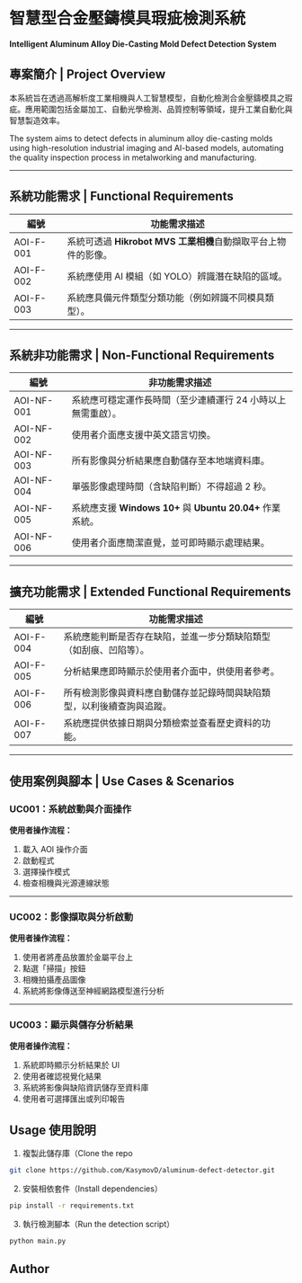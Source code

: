 # 智慧型合金壓鑄模具瑕疵檢測系統  
**Intelligent Aluminum Alloy Die-Casting Mold Defect Detection System**

## 專案簡介 | Project Overview

本系統旨在透過高解析度工業相機與人工智慧模型，自動化檢測合金壓鑄模具之瑕疵。應用範圍包括金屬加工、自動光學檢測、品質控制等領域，提升工業自動化與智慧製造效率。

The system aims to detect defects in aluminum alloy die-casting molds using high-resolution industrial imaging and AI-based models, automating the quality inspection process in metalworking and manufacturing.

---

## 系統功能需求 | Functional Requirements

| 編號 | 功能需求描述 |
|------|---------------|
| AOI-F-001 | 系統可透過 **Hikrobot MVS 工業相機**自動擷取平台上物件的影像。 |
| AOI-F-002 | 系統應使用 AI 模組（如 YOLO）辨識潛在缺陷的區域。 |
| AOI-F-003 | 系統應具備元件類型分類功能（例如辨識不同模具類型）。 |

---

## 系統非功能需求 | Non-Functional Requirements

| 編號 | 非功能需求描述 |
|------|----------------|
| AOI-NF-001 | 系統應可穩定運作長時間（至少連續運行 24 小時以上無需重啟）。 |
| AOI-NF-002 | 使用者介面應支援中英文語言切換。 |
| AOI-NF-003 | 所有影像與分析結果應自動儲存至本地端資料庫。 |
| AOI-NF-004 | 單張影像處理時間（含缺陷判斷）不得超過 2 秒。 |
| AOI-NF-005 | 系統應支援 **Windows 10+** 與 **Ubuntu 20.04+** 作業系統。 |
| AOI-NF-006 | 使用者介面應簡潔直覺，並可即時顯示處理結果。 |

---

## 擴充功能需求 | Extended Functional Requirements

| 編號 | 功能需求描述 |
|------|---------------|
| AOI-F-004 | 系統應能判斷是否存在缺陷，並進一步分類缺陷類型（如刮痕、凹陷等）。 |
| AOI-F-005 | 分析結果應即時顯示於使用者介面中，供使用者參考。 |
| AOI-F-006 | 所有檢測影像與資料應自動儲存並記錄時間與缺陷類型，以利後續查詢與追蹤。 |
| AOI-F-007 | 系統應提供依據日期與分類檢索並查看歷史資料的功能。 |

---

## 使用案例與腳本 | Use Cases & Scenarios

### UC001：系統啟動與介面操作

**使用者操作流程：**
1. 載入 AOI 操作介面  
2. 啟動程式  
3. 選擇操作模式  
4. 檢查相機與光源連線狀態

---

### UC002：影像擷取與分析啟動

**使用者操作流程：**
1. 使用者將產品放置於金屬平台上  
2. 點選「掃描」按鈕  
3. 相機拍攝產品圖像  
4. 系統將影像傳送至神經網路模型進行分析

---

### UC003：顯示與儲存分析結果

**使用者操作流程：**
1. 系統即時顯示分析結果於 UI  
2. 使用者確認視覺化結果  
3. 系統將影像與缺陷資訊儲存至資料庫  
4. 使用者可選擇匯出或列印報告


## Usage 使用說明

1. 複製此儲存庫（Clone the repo
```bash
git clone https://github.com/KasymovD/aluminum-defect-detector.git
```
2. 安裝相依套件（Install dependencies）

```bash
pip install -r requirements.txt
```

3. 執行檢測腳本（Run the detection script）

```bash
python main.py
```

## Author